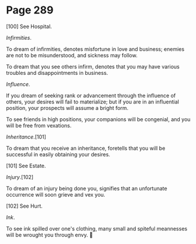 # Page 289
[100] See Hospital.


_Infirmities_.


To dream of infirmities, denotes misfortune in love and business;
enemies are not to be misunderstood, and sickness may follow.


To dream that you see others infirm, denotes that you may have various
troubles and disappointments in business.


_Influence_.


If you dream of seeking rank or advancement through the influence
of others, your desires will fail to materialize; but if you
are in an influential position, your prospects will assume
a bright form.


To see friends in high positions, your companions will be congenial,
and you will be free from vexations.


_Inheritance_.[101]


To dream that you receive an inheritance, foretells that you
will be successful in easily obtaining your desires.



[101] See Estate.


_Injury_.[102]


To dream of an injury being done you, signifies that an unfortunate
occurrence will soon grieve and vex you.



[102] See Hurt.


_Ink_.


To see ink spilled over one's clothing, many small and spiteful
meannesses will be wrought you through envy.
